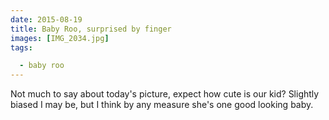 ```yaml
---
date: 2015-08-19
title: Baby Roo, surprised by finger
images: [IMG_2034.jpg]
tags:

  - baby roo
---
```

Not much to say about today's picture, expect how cute is our kid? Slightly biased I may be, but I think by any measure she's one good looking baby.